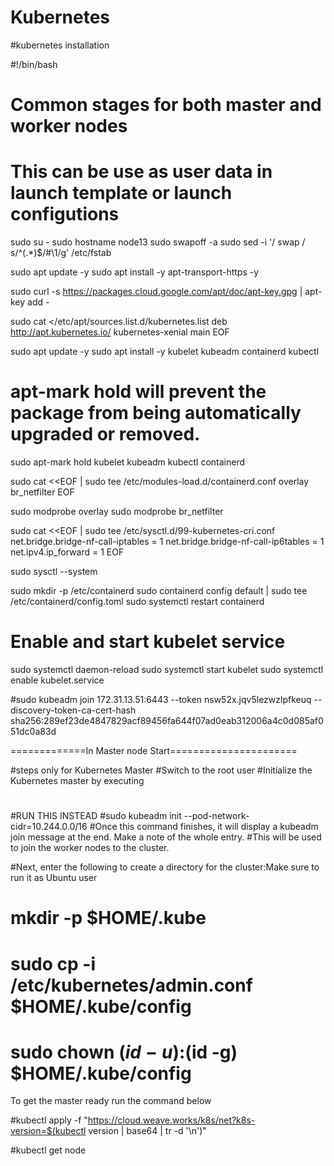 # Kubernetes
#kubernetes installation

#!/bin/bash
# Common stages for both master and worker nodes
# This can be use as user data in launch template or launch configutions
sudo su -
sudo hostname node13
sudo swapoff -a
sudo sed -i '/ swap / s/^\(.*\)$/#\1/g' /etc/fstab

sudo apt update -y
sudo apt install -y apt-transport-https -y

sudo curl -s https://packages.cloud.google.com/apt/doc/apt-key.gpg | apt-key add -

sudo cat <<EOF >/etc/apt/sources.list.d/kubernetes.list
deb http://apt.kubernetes.io/ kubernetes-xenial main
EOF

sudo apt update -y
sudo apt install -y kubelet kubeadm containerd kubectl
# apt-mark hold will prevent the package from being automatically upgraded or removed.

sudo apt-mark hold kubelet kubeadm kubectl containerd

sudo cat <<EOF | sudo tee /etc/modules-load.d/containerd.conf
overlay
br_netfilter
EOF

sudo modprobe overlay
sudo modprobe br_netfilter

sudo cat <<EOF | sudo tee /etc/sysctl.d/99-kubernetes-cri.conf
net.bridge.bridge-nf-call-iptables = 1
net.bridge.bridge-nf-call-ip6tables = 1
net.ipv4.ip_forward = 1
EOF

sudo sysctl --system

sudo mkdir -p /etc/containerd
sudo containerd config default | sudo tee /etc/containerd/config.toml
sudo systemctl restart containerd

# Enable and start kubelet service
sudo systemctl daemon-reload
sudo systemctl start kubelet
sudo systemctl enable kubelet.service



#sudo kubeadm join 172.31.13.51:6443 --token nsw52x.jqv5lezwzlpfkeuq --discovery-token-ca-cert-hash sha256:289ef23de4847829acf89456fa644f07ad0eab312006a4c0d085af051dc0a83d


=============In Master node Start======================

#steps only for Kubernetes Master
   #Switch to the root user 
   #Initialize the Kubernetes master by executing
   #
 
#RUN THIS INSTEAD
#sudo kubeadm init --pod-network-cidr=10.244.0.0/16
#Once this command finishes, it will display a kubeadm join message at the end. Make a note of the whole entry. 
#This will be used to join the worker nodes to the cluster.

#Next, enter the following to create a directory for the cluster:Make sure to run it as Ubuntu user

# mkdir -p $HOME/.kube
# sudo cp -i /etc/kubernetes/admin.conf $HOME/.kube/config
#  sudo chown $(id -u):$(id -g) $HOME/.kube/config

To get the master ready run the command below

#kubectl apply -f "https://cloud.weave.works/k8s/net?k8s-version=$(kubectl version | base64 | tr -d '\n')"

 #kubectl get node
